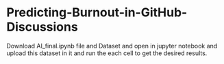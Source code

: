 # Predicting-Burnout-in-GitHub-Discussions
Download AI_final.ipynb file and Dataset and open in jupyter notebook and upload this dataset in it and run the each cell to get the desired results.
